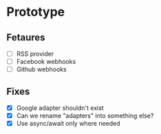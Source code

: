 # Prototype

## Fetaures
 
- [ ] RSS provider 
- [ ] Facebook webhooks
- [ ] Github webhooks

## Fixes

- [x] Google adapter shouldn't exist
- [x] Can we rename "adapters" into something else?
- [x] Use async/await only where needed
